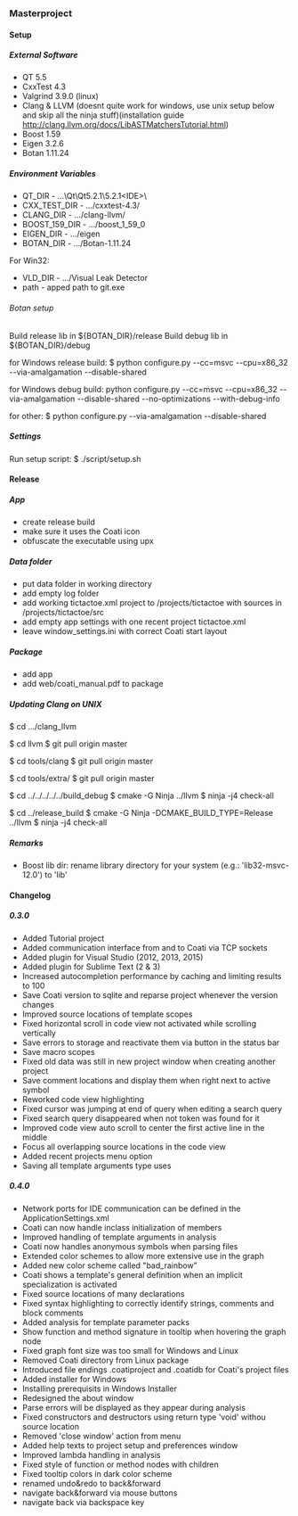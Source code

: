 ### Masterproject

#### Setup

##### External Software

* QT 5.5
* CxxTest 4.3
* Valgrind 3.9.0 (linux)
* Clang & LLVM (doesnt quite work for windows, use unix setup below and skip all the ninja stuff)(installation guide http://clang.llvm.org/docs/LibASTMatchersTutorial.html)
* Boost 1.59
* Eigen 3.2.6
* Botan 1.11.24

##### Environment Variables

* QT_DIR - ...\Qt\Qt5.2.1\5.2.1\<IDE>\
* CXX_TEST_DIR - .../cxxtest-4.3/
* CLANG_DIR - .../clang-llvm/
* BOOST_159_DIR - .../boost_1_59_0
* EIGEN_DIR - .../eigen
* BOTAN_DIR - .../Botan-1.11.24

For Win32:
* VLD_DIR - .../Visual Leak Detector
* path - apped path to git.exe

###### Botan setup

Build release lib in ${BOTAN_DIR}/release
Build debug lib in ${BOTAN_DIR}/debug

for Windows release build:
$ python configure.py --cc=msvc --cpu=x86_32 --via-amalgamation --disable-shared

for Windows debug build:
python configure.py --cc=msvc --cpu=x86_32 --via-amalgamation --disable-shared --no-optimizations --with-debug-info

for other:
$ python configure.py --via-amalgamation --disable-shared

##### Settings

Run setup script:
$ ./script/setup.sh

#### Release

##### App
* create release build
* make sure it uses the Coati icon
* obfuscate the executable using upx

##### Data folder
* put data folder in working directory
* add empty log folder
* add working tictactoe.xml project to /projects/tictactoe with sources in /projects/tictactoe/src
* add empty app settings with one recent project tictactoe.xml
* leave window_settings.ini with correct Coati start layout

##### Package
* add app
* add web/coati_manual.pdf to package

##### Updating Clang on UNIX

$ cd .../clang_llvm

$ cd llvm
$ git pull origin master

$ cd tools/clang
$ git pull origin master

$ cd tools/extra/
$ git pull origin master

$ cd ../../../../../build_debug
$ cmake -G Ninja ../llvm
$ ninja -j4 check-all

$ cd ../release_build
$ cmake -G Ninja -DCMAKE_BUILD_TYPE=Release ../llvm
$ ninja -j4 check-all

##### Remarks

* Boost lib dir: rename library directory for your system (e.g.: 'lib32-msvc-12.0') to 'lib'

#### Changelog

##### 0.3.0

* Added Tutorial project
* Added communication interface from and to Coati via TCP sockets
* Added plugin for Visual Studio (2012, 2013, 2015)
* Added plugin for Sublime Text (2 & 3)
* Increased autocompletion performance by caching and limiting results to 100
* Save Coati version to sqlite and reparse project whenever the version changes
* Improved source locations of template scopes
* Fixed horizontal scroll in code view not activated while scrolling vertically
* Save errors to storage and reactivate them via button in the status bar
* Save macro scopes
* Fixed old data was still in new project window when creating another project
* Save comment locations and display them when right next to active symbol
* Reworked code view highlighting
* Fixed cursor was jumping at end of query when editing a search query
* Fixed search query disappeared when not token was found for it
* Improved code view auto scroll to center the first active line in the middle
* Focus all overlapping source locations in the code view
* Added recent projects menu option
* Saving all template arguments type uses

##### 0.4.0

* Network ports for IDE communication can be defined in the ApplicationSettings.xml
* Coati can now handle inclass initialization of members
* Improved handling of template arguments in analysis
* Coati now handles anonymous symbols when parsing files
* Extended color schemes to allow more extensive use in the graph
* Added new color scheme called "bad_rainbow"
* Coati shows a template's general definition when an implicit specialization is activated
* Fixed source locations of many declarations
* Fixed syntax highlighting to correctly identify strings, comments and block comments
* Added analysis for template parameter packs
* Show function and method signature in tooltip when hovering the graph node
* Fixed graph font size was too small for Windows and Linux
* Removed Coati directory from Linux package
* Introduced file endings .coatiproject and .coatidb for Coati's project files
* Added installer for Windows
* Installing prerequisits in Windows Installer
* Redesigned the about window
* Parse errors will be displayed as they appear during analysis
* Fixed constructors and destructors using return type 'void' withou source location
* Removed 'close window' action from menu
* Added help texts to project setup and preferences window
* Improved lambda handling in analysis
* Fixed style of function or method nodes with children
* Fixed tooltip colors in dark color scheme
* renamed undo&redo to back&forward
* navigate back&forward via mouse buttons
* navigate back via backspace key

